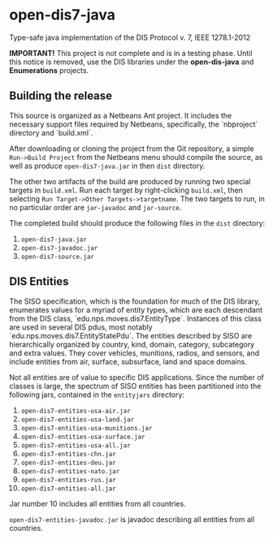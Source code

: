 # open-dis7-java
Type-safe java implementation of the DIS Protocol v. 7, IEEE 1278.1-2012

**IMPORTANT!**  This project is not complete and is in a testing phase.  Until this notice is removed, use the DIS libraries under the **open-dis-java** and **Enumerations** projects.

<H2>Building the release</H2>
This source is organized as a Netbeans Ant project.  It includes the necessary support files required by Netbeans, specifically, the `nbproject` directory and `build.xml`.

After downloading or cloning the project from the Git repository, a simple `Run->Build Project` from the Netbeans menu should compile the source, as well as produce `open-dis7-java.jar` in then `dist` directory.

The other two artifacts of the build are produced by running two special targets in `build.xml`.  Run each target by right-clicking `build.xml`, then selecting `Run Target->Other Targets->targetname`.  The two targets to run, in no particular order are `jar-javadoc` and `jar-source`.

The completed build should produce the following files in the `dist` directory:

1. `open-dis7-java.jar`
2. `open-dis7-javadoc.jar`
3. `open-dis7-source.jar`

<H2>DIS Entities</H2>
The SISO specification, which is the foundation for much of the DIS library, enumerates values for a myriad of entity types, which are each descendant from the DIS class, `edu.nps.moves.dis7.EntityType`.  Instances of this class are used in several DIS pdus, most notably `edu.nps.moves.dis7.EntityStatePdu`.  The entities described by SISO are hierarchically organized by country, kind, domain, category, subcategory and extra values.  They cover vehicles, munitions, radios, and sensors, and include entities from air, surface, subsurface, land and space domains.

Not all entities are of value to specific DIS applications.  Since the number of classes is large, the spectrum of SISO entities has been partitioned into the following jars, contained in the `entityjars` directory:

1. `open-dis7-entities-usa-air.jar`
2. `open-dis7-entities-usa-land.jar`
3. `open-dis7-entities-usa-munitions.jar`
4. `open-dis7-entities-usa-surface.jar`
5. `open-dis7-entities-usa-all.jar`
6. `open-dis7-entities-chn.jar`
7. `open-dis7-entities-deu.jar`
8. `open-dis7-entities-nato.jar`
9. `open-dis7-entities-rus.jar`
10. `open-dis7-entities-all.jar`

Jar number 10 includes all entities from all countries.

`open-dis7-entities-javadoc.jar` is javadoc describing all entities from all countries.




